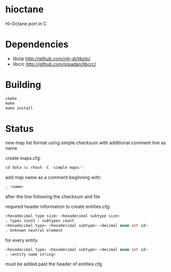 # hioctane
Hi-Octane port in C

# Dependencies
- libzip http://github.com/nih-at/libzip/
- libcrc http://github.com/jopadan/libcrc/

# Building

```c
cmake .
make
make install
```

# Status

new map list format using simple checksum 
with additional comment line as name

create maps.cfg:

```c
cd data && rhash -C -simple maps/*
```

add map name as a comment beginning with:

```c
; <name>
```

after the line following the checksum and file


required header information to create entities.cfg:

```c
<hexadecimal type size> <hexadecimal subtype size>
; types count / subtypes count
<hexadecimal type> <hexadecimal subtype> <decimal enum int id>
; Unknown neutral element
```

for every entity

```c
<hexadecimal type> <hexadecimal subtype> <decimal enum int id>
; <entity name string>
```

must be added past the header of entities.cfg

